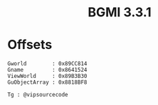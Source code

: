 <h1 align="center">BGMI 3.3.1</h1>

# Offsets

```
Gworld        : 0x89CC814
Gname         : 0x8641524
ViewWorld     : 0x89B3B30
GuObjectArray : 0x8818BF8

```

```
Tg : @vipsourcecode
```
